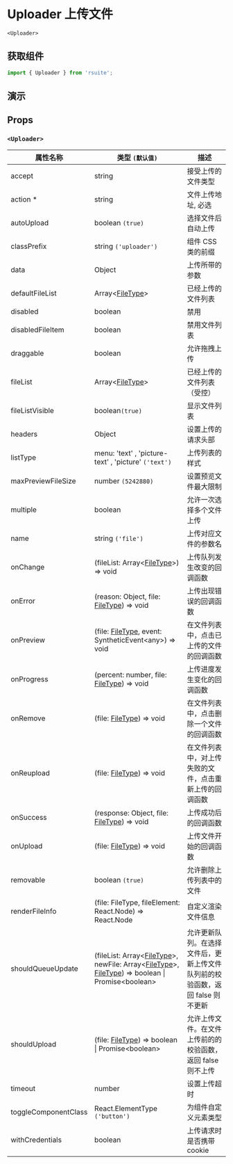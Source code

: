 # Uploader 上传文件

`<Uploader>`

## 获取组件

```js
import { Uploader } from 'rsuite';
```

## 演示

<!--{demo}-->

## Props

### `<Uploader>`

| 属性名称             | 类型 `(默认值)`                                                                                                                        | 描述                                                                          |
| -------------------- | -------------------------------------------------------------------------------------------------------------------------------------- | ----------------------------------------------------------------------------- |
| accept               | string                                                                                                                                 | 接受上传的文件类型                                                            |
| action \*            | string                                                                                                                                 | 文件上传地址, 必选                                                            |
| autoUpload           | boolean `(true)`                                                                                                                       | 选择文件后自动上传                                                            |
| classPrefix          | string `('uploader')`                                                                                                                  | 组件 CSS 类的前缀                                                             |
| data                 | Object                                                                                                                                 | 上传所带的参数                                                                |
| defaultFileList      | Array<[FileType](#types)>                                                                                                              | 已经上传的文件列表                                                            |
| disabled             | boolean                                                                                                                                | 禁用                                                                          |
| disabledFileItem     | boolean                                                                                                                                | 禁用文件列表                                                                  |
| draggable            | boolean                                                                                                                                | 允许拖拽上传                                                                  |
| fileList             | Array<[FileType](#types)>                                                                                                              | 已经上传的文件列表 （受控）                                                   |
| fileListVisible      | boolean`(true)`                                                                                                                        | 显示文件列表                                                                  |
| headers              | Object                                                                                                                                 | 设置上传的请求头部                                                            |
| listType             | menu: 'text' , 'picture-text' , 'picture' `('text')`                                                                                   | 上传列表的样式                                                                |
| maxPreviewFileSize   | number `(5242880)`                                                                                                                     | 设置预览文件最大限制                                                          |
| multiple             | boolean                                                                                                                                | 允许一次选择多个文件上传                                                      |
| name                 | string `('file')`                                                                                                                      | 上传对应文件的参数名                                                          |
| onChange             | (fileList: Array<[FileType](#types)>) => void                                                                                          | 上传队列发生改变的回调函数                                                    |
| onError              | (reason: Object, file: [FileType](#types)) => void                                                                                     | 上传出现错误的回调函数                                                        |
| onPreview            | (file: [FileType](#types), event: SyntheticEvent&lt;any&gt;) => void                                                                   | 在文件列表中，点击已上传的文件的回调函数                                      |
| onProgress           | (percent: number, file: [FileType](#types)) => void                                                                                    | 上传进度发生变化的回调函数                                                    |
| onRemove             | (file: [FileType](#types)) => void                                                                                                     | 在文件列表中，点击删除一个文件的回调函数                                      |
| onReupload           | (file: [FileType](#types)) => void                                                                                                     | 在文件列表中，对上传失败的文件，点击重新上传的回调函数                        |
| onSuccess            | (response: Object, file: [FileType](#types)) => void                                                                                   | 上传成功后的回调函数                                                          |
| onUpload             | (file: [FileType](#types)) => void                                                                                                     | 上传文件开始的回调函数                                                        |
| removable            | boolean `(true)`                                                                                                                       | 允许删除上传列表中的文件                                                      |
| renderFileInfo       | (file: FileType, fileElement: React.Node) => React.Node                                                                                | 自定义渲染文件信息                                                            |
| shouldQueueUpdate    | (fileList: Array<[FileType](#types)>, newFile: Array<[FileType](#types)>, [FileType](#types)) => boolean &#124; Promise&lt;boolean&gt; | 允许更新队列。在选择文件后，更新上传文件队列前的校验函数，返回 false 则不更新 |
| shouldUpload         | (file: [FileType](#types)) => boolean &#124; Promise&lt;boolean&gt;                                                                    | 允许上传文件。在文件上传前的的校验函数，返回 false 则不上传                   |
| timeout              | number                                                                                                                                 | 设置上传超时                                                                  |
| toggleComponentClass | React.ElementType `('button')`                                                                                                         | 为组件自定义元素类型                                                          |
| withCredentials      | boolean                                                                                                                                | 上传请求时是否携带 cookie                                                     |
